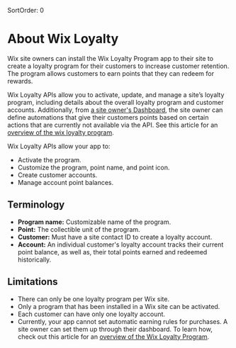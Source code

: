SortOrder: 0
# About Wix Loyalty

Wix site owners can install the Wix Loyalty Program app to their site to create a loyalty program for their customers to increase customer retention. The program allows customers to earn points that they can redeem for rewards.

Wix Loyalty APIs allow you to activate, update, and manage a site’s loyalty program, including details about the overall loyalty program and customer accounts. Additionally, from [a site owner's Dashboard](https://www.wix.com/my-account/site-selector/?buttonText=Select%20Site&title=Select%20a%20Site&autoSelectOnSingleSite=true&actionUrl=https:%2F%2Fwww.wix.com%2Fdashboard%2F%7B%7BmetaSiteId%7D%7D%2Floyalty-accounts/wizard/), the site owner can define automations that give their customers points based on certain actions that are currently not available via the API. See this article for an [overview of the wix loyalty program](https://support.wix.com/en/article/wix-loyalty-program-an-overview).

Wix Loyalty APIs allow your app to:

* Activate the program.
* Customize the program, point name, and point icon.
* Create customer accounts.
* Manage account point balances.

## Terminology

* **Program name:** Customizable name of the program.
* **Point:** The collectible unit of the program.
* **Customer:** Must have a site contact ID to create a loyalty account.
* **Account:** An individual customer's loyalty account tracks their current point balance, as well as, their total points earned and redeemed historically.

## Limitations

* There can only be one loyalty program per Wix site.
* Only a program that has been installed in a Wix site can be activated.
* Each customer can have only one loyalty account.
* Currently, your app cannot set automatic earning rules for purchases. A site owner can set them up through their dashboard. To learn how, check out this article for an [overview of the Wix Loyalty Program](https://support.wix.com/en/article/wix-loyalty-program-an-overview).